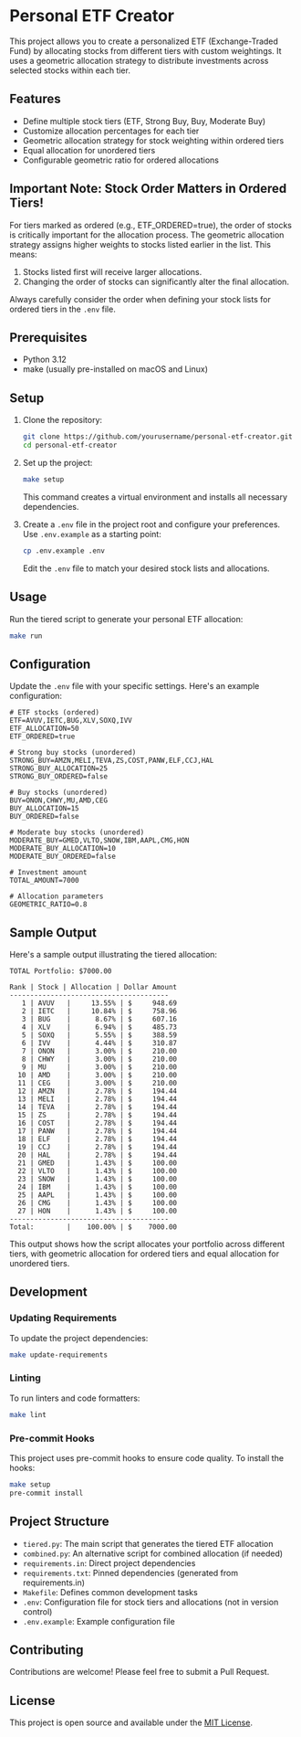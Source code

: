 # Personal ETF Creator

This project allows you to create a personalized ETF (Exchange-Traded Fund) by allocating stocks from different tiers with custom weightings. It uses a geometric allocation strategy to distribute investments across selected stocks within each tier.

## Features

- Define multiple stock tiers (ETF, Strong Buy, Buy, Moderate Buy)
- Customize allocation percentages for each tier
- Geometric allocation strategy for stock weighting within ordered tiers
- Equal allocation for unordered tiers
- Configurable geometric ratio for ordered allocations

## Important Note: Stock Order Matters in Ordered Tiers!

For tiers marked as ordered (e.g., ETF_ORDERED=true), the order of stocks is critically important for the allocation process. The geometric allocation strategy assigns higher weights to stocks listed earlier in the list. This means:

1. Stocks listed first will receive larger allocations.
2. Changing the order of stocks can significantly alter the final allocation.

Always carefully consider the order when defining your stock lists for ordered tiers in the `.env` file.

## Prerequisites

- Python 3.12
- make (usually pre-installed on macOS and Linux)

## Setup

1. Clone the repository:
   ```sh
   git clone https://github.com/yourusername/personal-etf-creator.git
   cd personal-etf-creator
   ```

2. Set up the project:
   ```sh
   make setup
   ```
   This command creates a virtual environment and installs all necessary dependencies.

3. Create a `.env` file in the project root and configure your preferences. Use `.env.example` as a starting point:
   ```sh
   cp .env.example .env
   ```
   Edit the `.env` file to match your desired stock lists and allocations.

## Usage

Run the tiered script to generate your personal ETF allocation:
```sh
make run
```

## Configuration

Update the `.env` file with your specific settings. Here's an example configuration:

```
# ETF stocks (ordered)
ETF=AVUV,IETC,BUG,XLV,SOXQ,IVV
ETF_ALLOCATION=50
ETF_ORDERED=true

# Strong buy stocks (unordered)
STRONG_BUY=AMZN,MELI,TEVA,ZS,COST,PANW,ELF,CCJ,HAL
STRONG_BUY_ALLOCATION=25
STRONG_BUY_ORDERED=false

# Buy stocks (unordered)
BUY=ONON,CHWY,MU,AMD,CEG
BUY_ALLOCATION=15
BUY_ORDERED=false

# Moderate buy stocks (unordered)
MODERATE_BUY=GMED,VLTO,SNOW,IBM,AAPL,CMG,HON
MODERATE_BUY_ALLOCATION=10
MODERATE_BUY_ORDERED=false

# Investment amount
TOTAL_AMOUNT=7000

# Allocation parameters
GEOMETRIC_RATIO=0.8
```

## Sample Output

Here's a sample output illustrating the tiered allocation:

```
TOTAL Portfolio: $7000.00

Rank | Stock | Allocation | Dollar Amount
---------------------------------------
   1 | AVUV   |     13.55% | $     948.69
   2 | IETC   |     10.84% | $     758.96
   3 | BUG    |      8.67% | $     607.16
   4 | XLV    |      6.94% | $     485.73
   5 | SOXQ   |      5.55% | $     388.59
   6 | IVV    |      4.44% | $     310.87
   7 | ONON   |      3.00% | $     210.00
   8 | CHWY   |      3.00% | $     210.00
   9 | MU     |      3.00% | $     210.00
  10 | AMD    |      3.00% | $     210.00
  11 | CEG    |      3.00% | $     210.00
  12 | AMZN   |      2.78% | $     194.44
  13 | MELI   |      2.78% | $     194.44
  14 | TEVA   |      2.78% | $     194.44
  15 | ZS     |      2.78% | $     194.44
  16 | COST   |      2.78% | $     194.44
  17 | PANW   |      2.78% | $     194.44
  18 | ELF    |      2.78% | $     194.44
  19 | CCJ    |      2.78% | $     194.44
  20 | HAL    |      2.78% | $     194.44
  21 | GMED   |      1.43% | $     100.00
  22 | VLTO   |      1.43% | $     100.00
  23 | SNOW   |      1.43% | $     100.00
  24 | IBM    |      1.43% | $     100.00
  25 | AAPL   |      1.43% | $     100.00
  26 | CMG    |      1.43% | $     100.00
  27 | HON    |      1.43% | $     100.00
---------------------------------------
Total:        |    100.00% | $    7000.00
```

This output shows how the script allocates your portfolio across different tiers, with geometric allocation for ordered tiers and equal allocation for unordered tiers.

## Development

### Updating Requirements

To update the project dependencies:
```sh
make update-requirements
```

### Linting

To run linters and code formatters:
```sh
make lint
```

### Pre-commit Hooks

This project uses pre-commit hooks to ensure code quality. To install the hooks:
```sh
make setup
pre-commit install
```

## Project Structure

- `tiered.py`: The main script that generates the tiered ETF allocation
- `combined.py`: An alternative script for combined allocation (if needed)
- `requirements.in`: Direct project dependencies
- `requirements.txt`: Pinned dependencies (generated from requirements.in)
- `Makefile`: Defines common development tasks
- `.env`: Configuration file for stock tiers and allocations (not in version control)
- `.env.example`: Example configuration file

## Contributing

Contributions are welcome! Please feel free to submit a Pull Request.

## License

This project is open source and available under the [MIT License](LICENSE).
